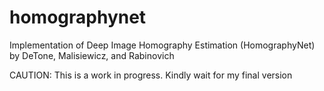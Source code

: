 # homographynet
Implementation of Deep Image Homography Estimation (HomographyNet) by DeTone, Malisiewicz, and Rabinovich

CAUTION:
This is a work in progress.
Kindly wait for my final version
